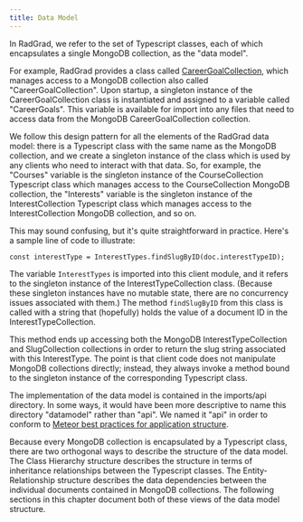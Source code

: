 ```yaml
---
title: Data Model
---
```


In RadGrad, we refer to the set of Typescript classes, each of which encapsulates a single MongoDB collection, as the "data model". 

For example, RadGrad provides a class called [CareerGoalCollection](https://github.com/radgrad/radgrad2/blob/master/app/imports/api/career/CareerGoalCollection.ts), which manages access to a MongoDB collection also called "CareerGoalCollection".  Upon startup, a singleton instance of the CareerGoalCollection class is instantiated and assigned to a variable called "CareerGoals". This variable is available for import into any files that need to access data from the MongoDB CareerGoalCollection collection.

We follow this design pattern for all the elements of the RadGrad data model: there is a Typescript class with the same name as the MongoDB collection, and we create a singleton instance of the class which is used by any clients who need to interact with that data. So, for example, the "Courses" variable is the singleton instance of the CourseCollection Typescript class which manages access to the CourseCollection MongoDB collection, the "Interests" variable is the singleton instance of the InterestCollection Typescript class which manages access to the InterestCollection MongoDB collection, and so on.

This may sound confusing, but it's quite straightforward in practice. Here's a sample line of code to illustrate:

```
const interestType = InterestTypes.findSlugByID(doc.interestTypeID);
```

The variable `InterestTypes` is imported into this client module, and it refers to the singleton instance of the InterestTypeCollection class. (Because these singleton instances have no mutable state, there are no concurrency issues associated with them.) The method `findSlugByID` from this class is called with a string that (hopefully) holds the value of a document ID in the InterestTypeCollection.

This method ends up accessing both the MongoDB InterestTypeCollection and SlugCollection collections in order to return the slug string associated with this InterestType. The point is that client code does not manipulate MongoDB collections directly; instead, they always invoke a method bound to the singleton instance of the corresponding Typescript class.

The implementation of the data model is contained in the imports/api directory.  In some ways, it would have been more descriptive to name this directory "datamodel" rather than "api". We named it "api" in order to conform to [Meteor best practices for application structure](https://guide.meteor.com/structure.html#example-app-structure).

Because every MongoDB collection is encapsulated by a Typescript class, there are two orthogonal ways to describe the structure of the data model. The Class Hierarchy structure describes the structure in terms of inheritance relationships between the Typescript classes.  The Entity-Relationship structure describes the data dependencies between the individual documents contained in MongoDB collections. The following sections in this chapter document both of these views of the data model structure.
